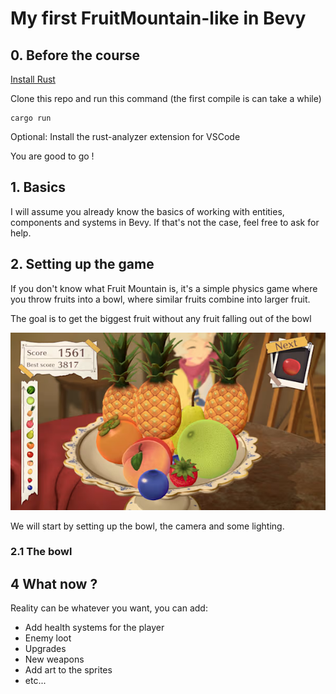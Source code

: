 # My first FruitMountain-like in Bevy

## 0. Before the course

[Install Rust](https://www.rust-lang.org/tools/install)

Clone this repo and run this command (the first compile is can take a while)
```
cargo run
```

Optional: Install the rust-analyzer extension for VSCode

You are good to go !

## 1. Basics

I will assume you already know the basics of working with entities, components and systems in Bevy.
If that's not the case, feel free to ask for help.

## 2. Setting up the game

If you don't know what Fruit Mountain is, it's a simple physics game where you throw fruits into a bowl, where similar fruits combine into larger fruit.

The goal is to get the biggest fruit without any fruit falling out of the bowl

![Fruit](../images/fruit.png "Fruit")

We will start by setting up the bowl, the camera and some lighting.

### 2.1 The bowl

## 4 What now ?

Reality can be whatever you want, you can add:

- Add health systems for the player
- Enemy loot
- Upgrades
- New weapons
- Add art to the sprites
- etc...

